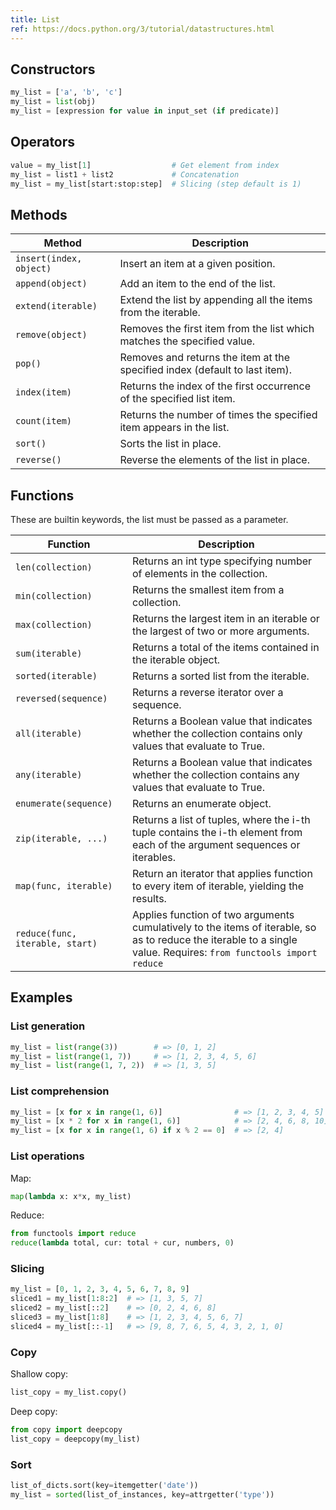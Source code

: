 ```yaml
---
title: List
ref: https://docs.python.org/3/tutorial/datastructures.html
---
```


## Constructors

```python
my_list = ['a', 'b', 'c']
my_list = list(obj)
my_list = [expression for value in input_set (if predicate)]
```

## Operators

```python
value = my_list[1]                  # Get element from index
my_list = list1 + list2             # Concatenation
my_list = my_list[start:stop:step]  # Slicing (step default is 1)
```

## Methods

| Method | Description |
| --- | --- |
| `insert(index, object)` | Insert an item at a given position. |
| `append(object)` | Add an item to the end of the list. |
| `extend(iterable)` | Extend the list by appending all the items from the iterable. |
| `remove(object)` | Removes the first item from the list which matches the specified value. |
| `pop()` | Removes and returns the item at the specified index (default to last item). |
| `index(item)` | Returns the index of the first occurrence of the specified list item. |
| `count(item)` | Returns the number of times the specified item appears in the list. |
| `sort()` | Sorts the list in place. |
| `reverse()` | Reverse the elements of the list in place. |

## Functions

These are builtin keywords,
the list must be passed as a parameter.

| Function | Description |
| --- | --- |
| `len(collection)` | Returns an int type specifying number of elements in the collection. |
| `min(collection)` | Returns the smallest item from a collection. |
| `max(collection)` | Returns the largest item in an iterable or the largest of two or more arguments. |
| `sum(iterable)` | Returns a total of the items contained in the iterable object. |
| `sorted(iterable)` | Returns a sorted list from the iterable. |
| `reversed(sequence)` | Returns a reverse iterator over a sequence. |
| `all(iterable)` | Returns a Boolean value that indicates whether the collection contains only values that evaluate to True. |
| `any(iterable)` | Returns a Boolean value that indicates whether the collection contains any values that evaluate to True. |
| `enumerate(sequence)` | Returns an enumerate object. |
| `zip(iterable, ...)` | Returns a list of tuples, where the i-th tuple contains the i-th element from each of the argument sequences or iterables. |
| `map(func, iterable)` | Return an iterator that applies function to every item of iterable, yielding the results. |
| `reduce(func, iterable, start)` | Applies function of two arguments cumulatively to the items of iterable, so as to reduce the iterable to a single value. Requires: `from functools import reduce` |

## Examples

### List generation

```python
my_list = list(range(3))        # => [0, 1, 2]
my_list = list(range(1, 7))     # => [1, 2, 3, 4, 5, 6]
my_list = list(range(1, 7, 2))  # => [1, 3, 5]
```

### List comprehension

```python
my_list = [x for x in range(1, 6)]                # => [1, 2, 3, 4, 5]
my_list = [x * 2 for x in range(1, 6)]            # => [2, 4, 6, 8, 10]
my_list = [x for x in range(1, 6) if x % 2 == 0]  # => [2, 4]
```

### List operations

Map:

```python
map(lambda x: x*x, my_list)
```

Reduce:

```python
from functools import reduce
reduce(lambda total, cur: total + cur, numbers, 0)
```

### Slicing

```python
my_list = [0, 1, 2, 3, 4, 5, 6, 7, 8, 9]
sliced1 = my_list[1:8:2]  # => [1, 3, 5, 7]
sliced2 = my_list[::2]    # => [0, 2, 4, 6, 8]
sliced3 = my_list[1:8]    # => [1, 2, 3, 4, 5, 6, 7]
sliced4 = my_list[::-1]   # => [9, 8, 7, 6, 5, 4, 3, 2, 1, 0]
```

### Copy

Shallow copy:

```python
list_copy = my_list.copy()
```

Deep copy:

```python
from copy import deepcopy
list_copy = deepcopy(my_list)
```

### Sort

```python
list_of_dicts.sort(key=itemgetter('date'))
my_list = sorted(list_of_instances, key=attrgetter('type'))
```
